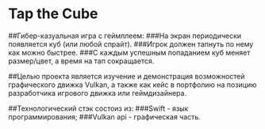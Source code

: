 # Tap the Cube

##Гибер-казуальная игра с геймплеем:
###На экран периодически появляется куб (или любой спрайт).
###Игрок должен тапнуть по нему как можно быстрее.
###С каждым успешным попаданием куб меняет размер/цвет, а время на тап сокращается.

##Целью проекта является изучение и демонстрация возможностей графического движка Vulkan, а также как кейс в портфолию на позицию разработчика игрового движка или геймдизайнера.

##Технологический стэк состоиз из:
###Swift - язык программирования;
###Vulkan api - графическая часть.


